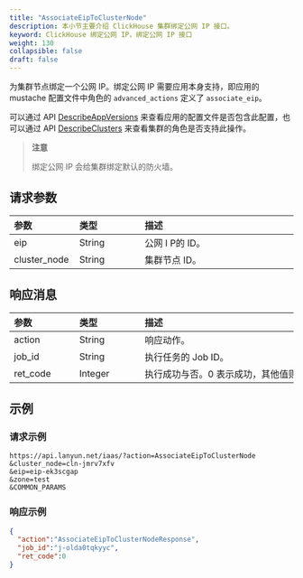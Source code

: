 ```yaml
---
title: "AssociateEipToClusterNode"
description: 本小节主要介绍 ClickHouse 集群绑定公网 IP 接口。 
keyword: ClickHouse 绑定公网 IP，绑定公网 IP 接口
weight: 130
collapsible: false
draft: false
---
```




为集群节点绑定一个公网 IP。绑定公网 IP 需要应用本身支持，即应用的 mustache 配置文件中角色的 `advanced_actions` 定义了 `associate_eip`。

可以通过 API [DescribeAppVersions](../describe_app_versions/) 来查看应用的配置文件是否包含此配置，也可以通过 API [DescribeClusters](../describe_clusters/) 来查看集群的角色是否支持此操作。

> **注意**
> 
> 绑定公网 IP 会给集群绑定默认的防火墙。

## 请求参数

|<span style="display:inline-block;width:100px">参数</span> |<span style="display:inline-block;width:100px">类型</span>|<span style="display:inline-block;width:380px">描述</span>|<span style="display:inline-block;width:100px">是否必选</span>|
| :--- | :--- | :--- | :--- |
| eip | String | 公网 I P的 ID。 | Yes |
| cluster_node | String | 集群节点 ID。 | Yes |

## 响应消息

|<span style="display:inline-block;width:100px">参数</span> |<span style="display:inline-block;width:100px">类型</span>|<span style="display:inline-block;width:380px">描述</span>|
| :--- | :--- | :--- | 
| action | String | 响应动作。 |
| job_id | String | 执行任务的 Job ID。 |
| ret_code | Integer | 执行成功与否。0 表示成功，其他值则为错误代码。 |

## 示例

### 请求示例

```
https://api.lanyun.net/iaas/?action=AssociateEipToClusterNode
&cluster_node=cln-jmrv7xfv
&eip=eip-ek3scgap
&zone=test
&COMMON_PARAMS
```

### 响应示例

```json
{
  "action":"AssociateEipToClusterNodeResponse",
  "job_id":"j-olda0tqkyyc",
  "ret_code":0
}
```
